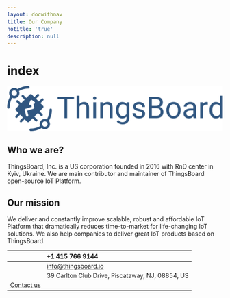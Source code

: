 ```yaml
---
layout: docwithnav
title: Our Company
notitle: 'true'
description: null
---
```


# index

![](../.gitbook/assets/thingsboard_logo_blue.svg)

## Who we are?

ThingsBoard, Inc. is a US corporation founded in 2016 with RnD center in Kyiv, Ukraine. We are main contributor and maintainer of ThingsBoard open-source IoT Platform.

## Our mission

We deliver and constantly improve scalable, robust and affordable IoT Platform that dramatically reduces time-to-market for life-changing IoT solutions. We also help companies to deliver great IoT products based on ThingsBoard.

|  | +1 415 766 9144 |
| :--- | :--- |
|  | [info@thingsboard.io](mailto:info@thingsboard.io) |
|  | 39 Carlton Club Drive, Piscataway, NJ, 08854, US |
| [Contact us](https://github.com/caoyingde/thingsboard.github.io/tree/9437083b88083a9b2563248432cbbe460867fbaf/docs/contact-us/README.md) |  |

